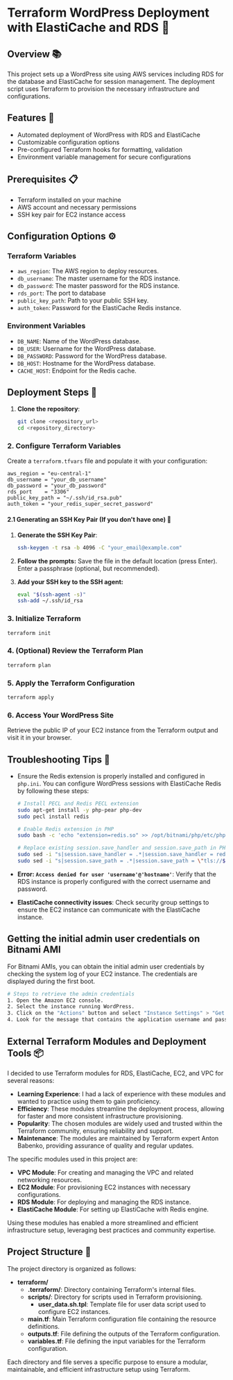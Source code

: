 # Terraform WordPress Deployment with ElastiCache and RDS 🎉

## Overview 📚
This project sets up a WordPress site using AWS services including RDS for the database and ElastiCache for session management. The deployment script uses Terraform to provision the necessary infrastructure and configurations.

## Features 🌟
- Automated deployment of WordPress with RDS and ElastiCache
- Customizable configuration options
- Pre-configured Terraform hooks for formatting, validation
- Environment variable management for secure configurations

## Prerequisites 📋
- Terraform installed on your machine
- AWS account and necessary permissions
- SSH key pair for EC2 instance access

## Configuration Options ⚙️
### Terraform Variables
- `aws_region`: The AWS region to deploy resources.
- `db_username`: The master username for the RDS instance.
- `db_password`: The master password for the RDS instance.
- `rds_port`: The port to database
- `public_key_path`: Path to your public SSH key.
- `auth_token`: Password for the ElastiCache Redis instance.

### Environment Variables
- `DB_NAME`: Name of the WordPress database.
- `DB_USER`: Username for the WordPress database.
- `DB_PASSWORD`: Password for the WordPress database.
- `DB_HOST`: Hostname for the WordPress database.
- `CACHE_HOST`: Endpoint for the Redis cache.

## Deployment Steps 🚀
1. **Clone the repository**:
   ```sh
   git clone <repository_url>
   cd <repository_directory>


### 2. Configure Terraform Variables
Create a `terraform.tfvars` file and populate it with your configuration:
```hcl
aws_region = "eu-central-1"
db_username = "your_db_username"
db_password = "your_db_password"
rds_port    = "3306"
public_key_path = "~/.ssh/id_rsa.pub"
auth_token = "your_redis_super_secret_password"
```

#### 2.1 Generating an SSH Key Pair (If you don't have one) 🔑
1. **Generate the SSH Key Pair**:
   ```sh
   ssh-keygen -t rsa -b 4096 -C "your_email@example.com"
   ```
2. **Follow the prompts:**
Save the file in the default location (press Enter).
Enter a passphrase (optional, but recommended).

3. **Add your SSH key to the SSH agent:**
    ```sh
    eval "$(ssh-agent -s)"
    ssh-add ~/.ssh/id_rsa
    ```

### 3. Initialize Terraform
```sh
terraform init
```

### 4. (Optional) Review the Terraform Plan
```sh
terraform plan
```

### 5. Apply the Terraform Configuration
```sh
terraform apply
```

### 6. Access Your WordPress Site
Retrieve the public IP of your EC2 instance from the Terraform output and visit it in your browser.


## Troubleshooting Tips 🔧
- Ensure the Redis extension is properly installed and configured in `php.ini`. You can configure WordPress sessions with ElastiCache Redis by following these steps:

  ```sh
  # Install PECL and Redis PECL extension
  sudo apt-get install -y php-pear php-dev
  sudo pecl install redis

  # Enable Redis extension in PHP
  sudo bash -c 'echo "extension=redis.so" >> /opt/bitnami/php/etc/php.ini'

  # Replace existing session.save_handler and session.save_path in PHP
  sudo sed -i "s|session.save_handler = .*|session.save_handler = redis|" /opt/bitnami/php/etc/php.ini
  sudo sed -i "s|session.save_path = .*|session.save_path = \"tls://${redis_endpoint}:6379\"|" /opt/bitnami/php/etc/php.ini

- **Error: `Access denied for user 'username'@'hostname'`**:
  Verify that the RDS instance is properly configured with the correct username and password.

- **ElastiCache connectivity issues**:
  Check security group settings to ensure the EC2 instance can communicate with the ElastiCache instance.

## Getting the initial admin user credentials on Bitnami AMI
 For Bitnami AMIs, you can obtain the initial admin user credentials by checking the system log of your EC2 instance. The credentials are displayed during the first boot.
 ```sh
 # Steps to retrieve the admin credentials
1. Open the Amazon EC2 console.
2. Select the instance running WordPress.
3. Click on the "Actions" button and select "Instance Settings" > "Get System Log".
4. Look for the message that contains the application username and password.
```

## External Terraform Modules and Deployment Tools 📦

I decided to use Terraform modules for RDS, ElastiCache, EC2, and VPC for several reasons:

- **Learning Experience**: I had a lack of experience with these modules and wanted to practice using them to gain proficiency.
- **Efficiency**: These modules streamline the deployment process, allowing for faster and more consistent infrastructure provisioning.
- **Popularity**: The chosen modules are widely used and trusted within the Terraform community, ensuring reliability and support.
- **Maintenance**: The modules are maintained by Terraform expert Anton Babenko, providing assurance of quality and regular updates.

The specific modules used in this project are:
- **VPC Module**: For creating and managing the VPC and related networking resources.
- **EC2 Module**: For provisioning EC2 instances with necessary configurations.
- **RDS Module**: For deploying and managing the RDS instance.
- **ElastiCache Module**: For setting up ElastiCache with Redis engine.

Using these modules has enabled a more streamlined and efficient infrastructure setup, leveraging best practices and community expertise.


## Project Structure 📁

The project directory is organized as follows:

- **terraform/**
  - **.terraform/**: Directory containing Terraform's internal files.
  - **scripts/**: Directory for scripts used in Terraform provisioning.
    - **user_data.sh.tpl**: Template file for user data script used to configure EC2 instances.
  - **main.tf**: Main Terraform configuration file containing the resource definitions.
  - **outputs.tf**: File defining the outputs of the Terraform configuration.
  - **variables.tf**: File defining the input variables for the Terraform configuration.

Each directory and file serves a specific purpose to ensure a modular, maintainable, and efficient infrastructure setup using Terraform.
